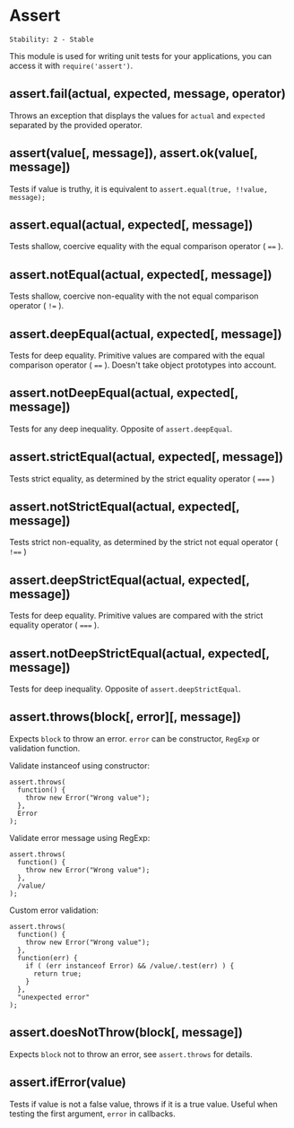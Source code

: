 # Assert

    Stability: 2 - Stable

This module is used for writing unit tests for your applications, you can
access it with `require('assert')`.

## assert.fail(actual, expected, message, operator)

Throws an exception that displays the values for `actual` and `expected` separated by the provided operator.

## assert(value[, message]), assert.ok(value[, message])

Tests if value is truthy, it is equivalent to `assert.equal(true, !!value, message);`

## assert.equal(actual, expected[, message])

Tests shallow, coercive equality with the equal comparison operator ( `==` ).

## assert.notEqual(actual, expected[, message])

Tests shallow, coercive non-equality with the not equal comparison operator ( `!=` ).

## assert.deepEqual(actual, expected[, message])

Tests for deep equality. Primitive values are compared with the equal comparison
operator ( `==` ). Doesn't take object prototypes into account.

## assert.notDeepEqual(actual, expected[, message])

Tests for any deep inequality. Opposite of `assert.deepEqual`.

## assert.strictEqual(actual, expected[, message])

Tests strict equality, as determined by the strict equality operator ( `===` )

## assert.notStrictEqual(actual, expected[, message])

Tests strict non-equality, as determined by the strict not equal
operator ( `!==` )

## assert.deepStrictEqual(actual, expected[, message])

Tests for deep equality. Primitive values are compared with the strict equality
operator ( `===` ).

## assert.notDeepStrictEqual(actual, expected[, message])

Tests for deep inequality. Opposite of `assert.deepStrictEqual`.

## assert.throws(block[, error][, message])

Expects `block` to throw an error. `error` can be constructor, `RegExp` or
validation function.

Validate instanceof using constructor:

    assert.throws(
      function() {
        throw new Error("Wrong value");
      },
      Error
    );

Validate error message using RegExp:

    assert.throws(
      function() {
        throw new Error("Wrong value");
      },
      /value/
    );

Custom error validation:

    assert.throws(
      function() {
        throw new Error("Wrong value");
      },
      function(err) {
        if ( (err instanceof Error) && /value/.test(err) ) {
          return true;
        }
      },
      "unexpected error"
    );

## assert.doesNotThrow(block[, message])

Expects `block` not to throw an error, see `assert.throws` for details.

## assert.ifError(value)

Tests if value is not a false value, throws if it is a true value. Useful when
testing the first argument, `error` in callbacks.
